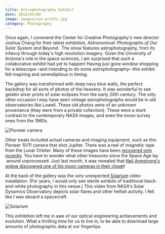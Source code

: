 ```yaml
---
title: Astrophotography Exhibit
date: 2015/03/09
image: images/sun-prints.jpg
category: Photography
---
```


Once again, I commend the Center for Creative Photography's new director Joshua Chang for their latest exhibition, *Astronomical: Photographs of Our Solar System and Beyond.*  The show features astrophotography, from its infancy through today's high resolution imagery. Given the University of Arizona's role in the space sciences, I am surprised that such a collaborative exhibit had yet to happen! Having just gone window shopping for a telescope--and intending to do some astrophotography--this exhibit felt inspiring and serendipitous in timing.

The gallery was transformed with deep navy blue walls, the perfect backdrop for all sorts of photos of the heavens. It was wonderful to see gelatin silver prints of solar eclipses from the early 20th century. The only other occasion I may have seen vintage astrophotographs would be in old observatories like Lowell. These old photos were of an unknown provenance (they were from a private collection). These were a stark contrast to the contemporary NASA images, and even the moon survey ones from the 1960s.

![Pioneer camera](images/Pioneer-10-11-camera.jpg)

Other treats included actual cameras and imaging equipment, such as this Pioneer 10/11 camera that shot Jupiter. There was a reel of magnetic tape from the Lunar Orbiter. Many of these images have been [recovered only recently](http://www.nowseethis.org/invisiblephoto/posts/384). You have to wonder what other treasures since the Space Age lay  around unprocessed. Just last month, it was revealed that [Neil Armstrong's widow discovered one of his moon cameras in their closet](http://www.cnn.com/2015/02/09/us/neil-armstrong-moon-artifacts/)!

At the back of the gallery was the _very_ unexpected [Solarium](http://www.nasa.gov/solarium/) video installation. (For years, I would only see sterile exhibits of traditional black-and-white photography in this venue.) This video from NASA's Solar Dynamics Observatory depicts solar flares and other hellish activity. I felt like I was aboard a spacecraft.

![Solarium](images/solarium-shelly.jpg)

This exhibition left me in awe of our optical engineering achievements and evolution. What a thrilling time for us to live in, to be able to download large amounts of photographic data at our fingertips.
